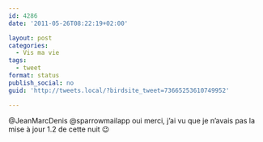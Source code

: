 ```yaml
---
id: 4286
date: '2011-05-26T08:22:19+02:00'

layout: post
categories:
  - Vis ma vie
tags:
  - tweet
format: status
publish_social: no
guid: 'http://tweets.local/?birdsite_tweet=73665253610749952'

---
```


@JeanMarcDenis @sparrowmailapp oui merci, j’ai vu que je n’avais pas la mise à jour 1.2 de cette nuit 😉